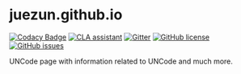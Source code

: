 # juezun.github.io

[![Codacy Badge](https://app.codacy.com/project/badge/Grade/16108f0ad7cb4e2eb38c7f94c41267fa)](https://www.codacy.com/gh/JuezUN/juezun.github.io/dashboard?utm_source=github.com&amp;utm_medium=referral&amp;utm_content=JuezUN/juezun.github.io&amp;utm_campaign=Badge_Grade)
[![CLA assistant](https://cla-assistant.io/readme/badge/JuezUN/juezun.github.io)](https://cla-assistant.io/JuezUN/juezun.github.io)
[![Gitter](https://badges.gitter.im/uncode-unal/community.svg)](https://gitter.im/uncode-unal/community?utm_source=badge&utm_medium=badge&utm_campaign=pr-badge)
[![GitHub license](https://img.shields.io/github/license/JuezUN/juezun.github.io?style=plastic)](https://github.com/JuezUN/juezun.github.io/blob/master/LICENSE)
[![GitHub issues](https://img.shields.io/github/issues/JuezUN/juezun.github.io?style=plastic)](https://github.com/JuezUN/juezun.github.io/issues)

UNCode page with information related to UNCode and much more.